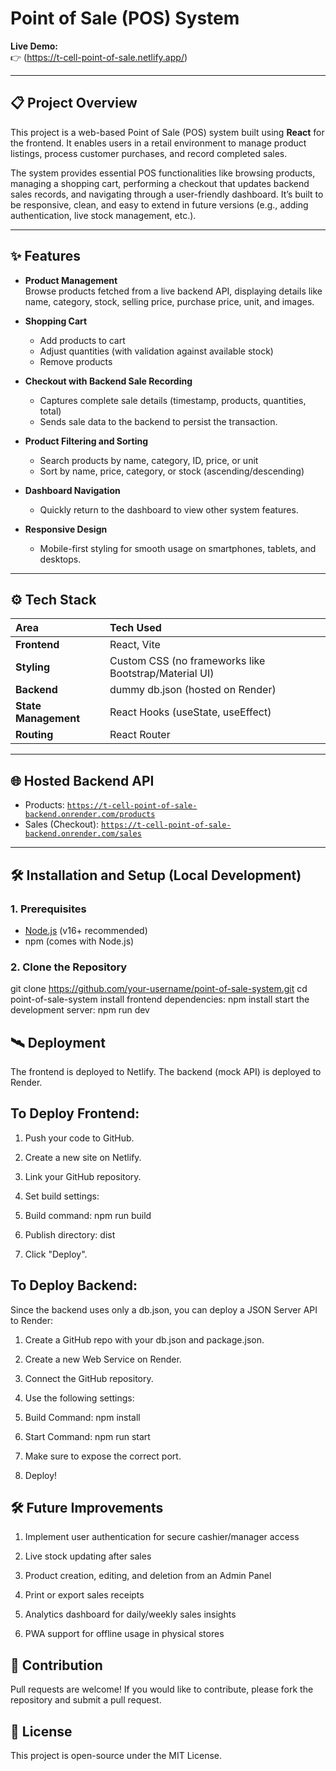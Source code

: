 # Point of Sale (POS) System

**Live Demo:**  
👉 (https://t-cell-point-of-sale.netlify.app/)

---

## 📋 Project Overview

This project is a web-based Point of Sale (POS) system built using **React** for the frontend. It enables users in a retail environment to manage product listings, process customer purchases, and record completed sales.

The system provides essential POS functionalities like browsing products, managing a shopping cart, performing a checkout that updates backend sales records, and navigating through a user-friendly dashboard. It’s built to be responsive, clean, and easy to extend in future versions (e.g., adding authentication, live stock management, etc.).

---

## ✨ Features

- **Product Management**  
  Browse products fetched from a live backend API, displaying details like name, category, stock, selling price, purchase price, unit, and images.

- **Shopping Cart**

  - Add products to cart
  - Adjust quantities (with validation against available stock)
  - Remove products

- **Checkout with Backend Sale Recording**

  - Captures complete sale details (timestamp, products, quantities, total)
  - Sends sale data to the backend to persist the transaction.

- **Product Filtering and Sorting**

  - Search products by name, category, ID, price, or unit
  - Sort by name, price, category, or stock (ascending/descending)

- **Dashboard Navigation**

  - Quickly return to the dashboard to view other system features.

- **Responsive Design**
  - Mobile-first styling for smooth usage on smartphones, tablets, and desktops.

---

## ⚙️ Tech Stack

| Area                 | Tech Used                                             |
| :------------------- | :---------------------------------------------------- |
| **Frontend**         | React, Vite                                           |
| **Styling**          | Custom CSS (no frameworks like Bootstrap/Material UI) |
| **Backend**          | dummy db.json (hosted on Render)                      |
| **State Management** | React Hooks (useState, useEffect)                     |
| **Routing**          | React Router                                          |

---

## 🌐 Hosted Backend API

- Products: [`https://t-cell-point-of-sale-backend.onrender.com/products`](https://t-cell-point-of-sale-backend.onrender.com/products)
- Sales (Checkout): [`https://t-cell-point-of-sale-backend.onrender.com/sales`](https://t-cell-point-of-sale-backend.onrender.com/sales)

---

## 🛠 Installation and Setup (Local Development)

### 1. Prerequisites

- [Node.js](https://nodejs.org/) (v16+ recommended)
- npm (comes with Node.js)

### 2. Clone the Repository

git clone https://github.com/your-username/point-of-sale-system.git
cd point-of-sale-system
install frontend dependencies: npm install
start the development server: npm run dev

## 🛰 Deployment

The frontend is deployed to Netlify.
The backend (mock API) is deployed to Render.

## To Deploy Frontend:
1. Push your code to GitHub.

2. Create a new site on Netlify.

3. Link your GitHub repository.

4. Set build settings:

5. Build command: npm run build

6. Publish directory: dist

7. Click "Deploy".

## To Deploy Backend:

Since the backend uses only a db.json, you can deploy a JSON Server API to Render:

1. Create a GitHub repo with your db.json and package.json.

2. Create a new Web Service on Render.

3. Connect the GitHub repository.

4. Use the following settings:

5. Build Command: npm install

6. Start Command: npm run start

7. Make sure to expose the correct port.

8. Deploy!


## 🛠 Future Improvements

1. Implement user authentication for secure cashier/manager access

2. Live stock updating after sales

3. Product creation, editing, and deletion from an Admin Panel

4. Print or export sales receipts

5. Analytics dashboard for daily/weekly sales insights

6. PWA support for offline usage in physical stores

## 🤝 Contribution

Pull requests are welcome! If you would like to contribute, please fork the repository and submit a pull request.

## 📄 License

This project is open-source under the MIT License.
